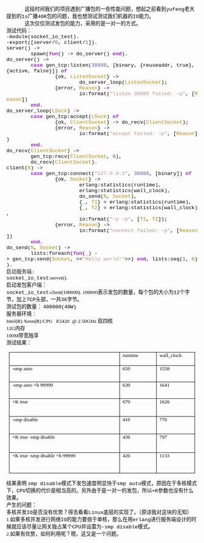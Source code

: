 <!--
author: admin
date: 2010-02-03
title: erlang tcp发包速度测试
tags: Erlang,erlang tcp io
category: Erlang
status: publish
summary: &nbsp;	这段时间我们的项目遇到广播包的一些性能问题，想起之前看到yufeng老大提到的1s广播40K包的问题，我也想测试测试我们机器的IO能力。	这次仅仅测试发包的能力，采用的是一对一的方式。		测试代码：		-module(socket_io_test).		-expor
-->

<p>&nbsp;</p>
<div class="Section0">
	<p class="p0" style="text-indent:36.0000pt; margin-bottom:0pt; margin-top:0pt; "><span style="mso-spacerun:'yes'; color:rgb(0,0,0); font-size:10.0000pt; font-family:'宋体'; ">这段时间我们的项目遇到广播包的一些性能问题，想起之前看到<font face="Courier New">yufeng</font><font face="宋体">老大提到的</font><font face="Courier New">1s</font><font face="宋体">广播</font><font face="Courier New">40K</font><font face="宋体">包的问题，我也想测试测试我们机器的</font><font face="Courier New">IO</font><font face="宋体">能力。</font></span><span style="mso-spacerun:'yes'; color:rgb(0,0,0); font-size:10.0000pt; font-family:'宋体'; "><o:p></o:p></span></p>
	<p class="p0" style="text-indent:36.0000pt; margin-bottom:0pt; margin-top:0pt; "><span style="mso-spacerun:'yes'; color:rgb(0,0,0); font-size:10.0000pt; font-family:'宋体'; ">这次仅仅测试发包的能力，采用的是一对一的方式。</span><span style="mso-spacerun:'yes'; color:rgb(0,0,0); font-size:10.0000pt; font-family:'宋体'; "><o:p></o:p></span></p>
	<p class="p0" style="margin-bottom:0pt; margin-top:0pt; "><span style="mso-spacerun:'yes'; color:rgb(0,0,0); font-size:10.0000pt; font-family:'宋体'; "><o:p></o:p></span></p>
	<p class="p0" style="margin-bottom:0pt; margin-top:0pt; "><span style="mso-spacerun:'yes'; color:rgb(0,0,0); font-size:10.0000pt; font-family:'宋体'; ">测试代码：<!--more--></span><span style="mso-spacerun:'yes'; color:rgb(0,0,0); font-size:10.0000pt; font-family:'宋体'; "><o:p></o:p></span></p>
	<p class="p0" style="margin-bottom:0pt; margin-top:0pt; "><span style="mso-spacerun:'yes'; color:rgb(0,0,0); font-size:10.0000pt; font-family:'宋体'; "><o:p></o:p></span></p>
	<p class="p0" style="margin-bottom:0pt; margin-top:0pt; "><span style="mso-spacerun:'yes'; color:rgb(0,0,0); font-size:10.0000pt; font-family:'Courier New'; ">-module(socket_io_test)</span><span style="mso-spacerun:'yes'; color:rgb(0,0,255); font-size:10.0000pt; font-family:'Courier New'; ">.</span><span style="mso-spacerun:'yes'; font-size:10.0000pt; font-family:'Courier New'; "><o:p></o:p></span></p>
	<p class="p0" style="margin-bottom:0pt; margin-top:0pt; "><span style="mso-spacerun:'yes'; font-size:10.0000pt; font-family:'Courier New'; "><o:p></o:p></span></p>
	<p class="p0" style="margin-bottom:0pt; margin-top:0pt; "><span style="mso-spacerun:'yes'; color:rgb(0,0,0); font-size:10.0000pt; font-family:'Courier New'; ">-export([server/</span><span style="mso-spacerun:'yes'; color:rgb(90,90,180); font-size:10.0000pt; font-family:'Courier New'; ">0</span><span style="mso-spacerun:'yes'; color:rgb(0,0,0); font-size:10.0000pt; font-family:'Courier New'; ">,&nbsp;client/</span><span style="mso-spacerun:'yes'; color:rgb(90,90,180); font-size:10.0000pt; font-family:'Courier New'; ">1</span><span style="mso-spacerun:'yes'; color:rgb(0,0,0); font-size:10.0000pt; font-family:'Courier New'; ">])</span><span style="mso-spacerun:'yes'; color:rgb(0,0,255); font-size:10.0000pt; font-family:'Courier New'; ">.</span><span style="mso-spacerun:'yes'; font-size:10.0000pt; font-family:'Courier New'; "><o:p></o:p></span></p>
	<p class="p0" style="margin-bottom:0pt; margin-top:0pt; "><span style="mso-spacerun:'yes'; font-size:10.0000pt; font-family:'Courier New'; "><o:p></o:p></span></p>
	<p class="p0" style="margin-bottom:0pt; margin-top:0pt; "><span style="mso-spacerun:'yes'; color:rgb(0,0,0); font-size:10.0000pt; font-family:'Courier New'; ">server()&nbsp;-&gt;</span><span style="mso-spacerun:'yes'; font-size:10.0000pt; font-family:'Courier New'; "><o:p></o:p></span></p>
	<p class="p0" style="margin-bottom:0pt; margin-top:0pt; "><span style="mso-spacerun:'yes'; color:rgb(0,0,0); font-size:10.0000pt; font-family:'Courier New'; ">&nbsp;&nbsp;&nbsp;&nbsp;&nbsp;&nbsp;&nbsp;&nbsp;spawn(</span><span style="mso-spacerun:'yes'; color:rgb(160,32,240); font-weight:bold; font-size:10.0000pt; font-family:'Courier New'; ">fun</span><span style="mso-spacerun:'yes'; color:rgb(0,0,0); font-size:10.0000pt; font-family:'Courier New'; ">()&nbsp;-&gt;&nbsp;do_server()&nbsp;</span><span style="mso-spacerun:'yes'; color:rgb(160,32,240); font-weight:bold; font-size:10.0000pt; font-family:'Courier New'; ">end</span><span style="mso-spacerun:'yes'; color:rgb(0,0,0); font-size:10.0000pt; font-family:'Courier New'; ">)</span><span style="mso-spacerun:'yes'; color:rgb(0,0,255); font-size:10.0000pt; font-family:'Courier New'; ">.</span><span style="mso-spacerun:'yes'; font-size:10.0000pt; font-family:'Courier New'; "><o:p></o:p></span></p>
	<p class="p0" style="margin-bottom:0pt; margin-top:0pt; "><span style="mso-spacerun:'yes'; font-size:10.0000pt; font-family:'Courier New'; "><o:p></o:p></span></p>
	<p class="p0" style="margin-bottom:0pt; margin-top:0pt; "><span style="mso-spacerun:'yes'; color:rgb(0,0,0); font-size:10.0000pt; font-family:'Courier New'; ">do_server()&nbsp;-&gt;</span><span style="mso-spacerun:'yes'; font-size:10.0000pt; font-family:'Courier New'; "><o:p></o:p></span></p>
	<p class="p0" style="margin-bottom:0pt; margin-top:0pt; "><span style="mso-spacerun:'yes'; color:rgb(0,0,0); font-size:10.0000pt; font-family:'Courier New'; ">&nbsp;&nbsp;&nbsp;&nbsp;&nbsp;&nbsp;&nbsp;&nbsp;</span><span style="mso-spacerun:'yes'; color:rgb(160,32,240); font-weight:bold; font-size:10.0000pt; font-family:'Courier New'; ">case</span><span style="mso-spacerun:'yes'; color:rgb(0,0,0); font-size:10.0000pt; font-family:'Courier New'; ">&nbsp;gen_tcp:listen(</span><span style="mso-spacerun:'yes'; color:rgb(90,90,180); font-size:10.0000pt; font-family:'Courier New'; ">38888</span><span style="mso-spacerun:'yes'; color:rgb(0,0,0); font-size:10.0000pt; font-family:'Courier New'; ">,&nbsp;[binary,&nbsp;{reuseaddr,&nbsp;true},&nbsp;{active,&nbsp;false}])&nbsp;</span><span style="mso-spacerun:'yes'; color:rgb(160,32,240); font-weight:bold; font-size:10.0000pt; font-family:'Courier New'; ">of</span><span style="mso-spacerun:'yes'; font-size:10.0000pt; font-family:'Courier New'; "><o:p></o:p></span></p>
	<p class="p0" style="margin-bottom:0pt; margin-top:0pt; "><span style="mso-spacerun:'yes'; color:rgb(0,0,0); font-size:10.0000pt; font-family:'Courier New'; ">&nbsp;&nbsp;&nbsp;&nbsp;&nbsp;&nbsp;&nbsp;&nbsp;&nbsp;&nbsp;&nbsp;&nbsp;&nbsp;&nbsp;&nbsp;&nbsp;{ok,&nbsp;</span><span style="mso-spacerun:'yes'; color:rgb(184,134,11); font-size:10.0000pt; font-family:'Courier New'; ">ListenSocket</span><span style="mso-spacerun:'yes'; color:rgb(0,0,0); font-size:10.0000pt; font-family:'Courier New'; ">}&nbsp;-&gt;</span><span style="mso-spacerun:'yes'; font-size:10.0000pt; font-family:'Courier New'; "><o:p></o:p></span></p>
	<p class="p0" style="margin-bottom:0pt; margin-top:0pt; "><span style="mso-spacerun:'yes'; color:rgb(0,0,0); font-size:10.0000pt; font-family:'Courier New'; ">&nbsp;&nbsp;&nbsp;&nbsp;&nbsp;&nbsp;&nbsp;&nbsp;&nbsp;&nbsp;&nbsp;&nbsp;&nbsp;&nbsp;&nbsp;&nbsp;&nbsp;&nbsp;&nbsp;&nbsp;&nbsp;&nbsp;&nbsp;&nbsp;do_server_loop(</span><span style="mso-spacerun:'yes'; color:rgb(184,134,11); font-size:10.0000pt; font-family:'Courier New'; ">ListenSocket</span><span style="mso-spacerun:'yes'; color:rgb(0,0,0); font-size:10.0000pt; font-family:'Courier New'; ">);</span><span style="mso-spacerun:'yes'; font-size:10.0000pt; font-family:'Courier New'; "><o:p></o:p></span></p>
	<p class="p0" style="margin-bottom:0pt; margin-top:0pt; "><span style="mso-spacerun:'yes'; color:rgb(0,0,0); font-size:10.0000pt; font-family:'Courier New'; ">&nbsp;&nbsp;&nbsp;&nbsp;&nbsp;&nbsp;&nbsp;&nbsp;&nbsp;&nbsp;&nbsp;&nbsp;&nbsp;&nbsp;&nbsp;&nbsp;{error,&nbsp;</span><span style="mso-spacerun:'yes'; color:rgb(184,134,11); font-size:10.0000pt; font-family:'Courier New'; ">Reason</span><span style="mso-spacerun:'yes'; color:rgb(0,0,0); font-size:10.0000pt; font-family:'Courier New'; ">}&nbsp;-&gt;</span><span style="mso-spacerun:'yes'; font-size:10.0000pt; font-family:'Courier New'; "><o:p></o:p></span></p>
	<p class="p0" style="margin-bottom:0pt; margin-top:0pt; "><span style="mso-spacerun:'yes'; color:rgb(0,0,0); font-size:10.0000pt; font-family:'Courier New'; ">&nbsp;&nbsp;&nbsp;&nbsp;&nbsp;&nbsp;&nbsp;&nbsp;&nbsp;&nbsp;&nbsp;&nbsp;&nbsp;&nbsp;&nbsp;&nbsp;&nbsp;&nbsp;&nbsp;&nbsp;&nbsp;&nbsp;&nbsp;&nbsp;io:format(</span><span style="mso-spacerun:'yes'; color:rgb(188,143,143); font-size:10.0000pt; font-family:'Courier New'; ">&quot;listen&nbsp;38888&nbsp;failed:&nbsp;~p&quot;</span><span style="mso-spacerun:'yes'; color:rgb(0,0,0); font-size:10.0000pt; font-family:'Courier New'; ">,&nbsp;[</span><span style="mso-spacerun:'yes'; color:rgb(184,134,11); font-size:10.0000pt; font-family:'Courier New'; ">Reason</span><span style="mso-spacerun:'yes'; color:rgb(0,0,0); font-size:10.0000pt; font-family:'Courier New'; ">])</span><span style="mso-spacerun:'yes'; font-size:10.0000pt; font-family:'Courier New'; "><o:p></o:p></span></p>
	<p class="p0" style="margin-bottom:0pt; margin-top:0pt; "><span style="mso-spacerun:'yes'; color:rgb(0,0,0); font-size:10.0000pt; font-family:'Courier New'; ">&nbsp;&nbsp;&nbsp;&nbsp;&nbsp;&nbsp;&nbsp;&nbsp;</span><span style="mso-spacerun:'yes'; color:rgb(160,32,240); font-weight:bold; font-size:10.0000pt; font-family:'Courier New'; ">end</span><span style="mso-spacerun:'yes'; color:rgb(0,0,255); font-size:10.0000pt; font-family:'Courier New'; ">.</span><span style="mso-spacerun:'yes'; font-size:10.0000pt; font-family:'Courier New'; "><o:p></o:p></span></p>
	<p class="p0" style="margin-bottom:0pt; margin-top:0pt; "><span style="mso-spacerun:'yes'; font-size:10.0000pt; font-family:'Courier New'; "><o:p></o:p></span></p>
	<p class="p0" style="margin-bottom:0pt; margin-top:0pt; "><span style="mso-spacerun:'yes'; color:rgb(0,0,0); font-size:10.0000pt; font-family:'Courier New'; ">do_server_loop(</span><span style="mso-spacerun:'yes'; color:rgb(184,134,11); font-size:10.0000pt; font-family:'Courier New'; ">LSock</span><span style="mso-spacerun:'yes'; color:rgb(0,0,0); font-size:10.0000pt; font-family:'Courier New'; ">)&nbsp;-&gt;</span><span style="mso-spacerun:'yes'; font-size:10.0000pt; font-family:'Courier New'; "><o:p></o:p></span></p>
	<p class="p0" style="margin-bottom:0pt; margin-top:0pt; "><span style="mso-spacerun:'yes'; color:rgb(0,0,0); font-size:10.0000pt; font-family:'Courier New'; ">&nbsp;&nbsp;&nbsp;&nbsp;&nbsp;&nbsp;&nbsp;&nbsp;</span><span style="mso-spacerun:'yes'; color:rgb(160,32,240); font-weight:bold; font-size:10.0000pt; font-family:'Courier New'; ">case</span><span style="mso-spacerun:'yes'; color:rgb(0,0,0); font-size:10.0000pt; font-family:'Courier New'; ">&nbsp;gen_tcp:accept(</span><span style="mso-spacerun:'yes'; color:rgb(184,134,11); font-size:10.0000pt; font-family:'Courier New'; ">LSock</span><span style="mso-spacerun:'yes'; color:rgb(0,0,0); font-size:10.0000pt; font-family:'Courier New'; ">)&nbsp;</span><span style="mso-spacerun:'yes'; color:rgb(160,32,240); font-weight:bold; font-size:10.0000pt; font-family:'Courier New'; ">of</span><span style="mso-spacerun:'yes'; font-size:10.0000pt; font-family:'Courier New'; "><o:p></o:p></span></p>
	<p class="p0" style="margin-bottom:0pt; margin-top:0pt; "><span style="mso-spacerun:'yes'; color:rgb(0,0,0); font-size:10.0000pt; font-family:'Courier New'; ">&nbsp;&nbsp;&nbsp;&nbsp;&nbsp;&nbsp;&nbsp;&nbsp;&nbsp;&nbsp;&nbsp;&nbsp;&nbsp;&nbsp;&nbsp;&nbsp;{ok,&nbsp;</span><span style="mso-spacerun:'yes'; color:rgb(184,134,11); font-size:10.0000pt; font-family:'Courier New'; ">ClientSocket</span><span style="mso-spacerun:'yes'; color:rgb(0,0,0); font-size:10.0000pt; font-family:'Courier New'; ">}&nbsp;-&gt;&nbsp;do_recv(</span><span style="mso-spacerun:'yes'; color:rgb(184,134,11); font-size:10.0000pt; font-family:'Courier New'; ">ClientSocket</span><span style="mso-spacerun:'yes'; color:rgb(0,0,0); font-size:10.0000pt; font-family:'Courier New'; ">);</span><span style="mso-spacerun:'yes'; font-size:10.0000pt; font-family:'Courier New'; "><o:p></o:p></span></p>
	<p class="p0" style="margin-bottom:0pt; margin-top:0pt; "><span style="mso-spacerun:'yes'; color:rgb(0,0,0); font-size:10.0000pt; font-family:'Courier New'; ">&nbsp;&nbsp;&nbsp;&nbsp;&nbsp;&nbsp;&nbsp;&nbsp;&nbsp;&nbsp;&nbsp;&nbsp;&nbsp;&nbsp;&nbsp;&nbsp;{error,&nbsp;</span><span style="mso-spacerun:'yes'; color:rgb(184,134,11); font-size:10.0000pt; font-family:'Courier New'; ">Reason</span><span style="mso-spacerun:'yes'; color:rgb(0,0,0); font-size:10.0000pt; font-family:'Courier New'; ">}&nbsp;-&gt;</span><span style="mso-spacerun:'yes'; font-size:10.0000pt; font-family:'Courier New'; "><o:p></o:p></span></p>
	<p class="p0" style="margin-bottom:0pt; margin-top:0pt; "><span style="mso-spacerun:'yes'; color:rgb(0,0,0); font-size:10.0000pt; font-family:'Courier New'; ">&nbsp;&nbsp;&nbsp;&nbsp;&nbsp;&nbsp;&nbsp;&nbsp;&nbsp;&nbsp;&nbsp;&nbsp;&nbsp;&nbsp;&nbsp;&nbsp;&nbsp;&nbsp;&nbsp;&nbsp;&nbsp;&nbsp;&nbsp;&nbsp;io:format(</span><span style="mso-spacerun:'yes'; color:rgb(188,143,143); font-size:10.0000pt; font-family:'Courier New'; ">&quot;accept&nbsp;failed:&nbsp;~p&quot;</span><span style="mso-spacerun:'yes'; color:rgb(0,0,0); font-size:10.0000pt; font-family:'Courier New'; ">,&nbsp;[</span><span style="mso-spacerun:'yes'; color:rgb(184,134,11); font-size:10.0000pt; font-family:'Courier New'; ">Reason</span><span style="mso-spacerun:'yes'; color:rgb(0,0,0); font-size:10.0000pt; font-family:'Courier New'; ">])</span><span style="mso-spacerun:'yes'; font-size:10.0000pt; font-family:'Courier New'; "><o:p></o:p></span></p>
	<p class="p0" style="margin-bottom:0pt; margin-top:0pt; "><span style="mso-spacerun:'yes'; color:rgb(0,0,0); font-size:10.0000pt; font-family:'Courier New'; ">&nbsp;&nbsp;&nbsp;&nbsp;&nbsp;&nbsp;&nbsp;&nbsp;</span><span style="mso-spacerun:'yes'; color:rgb(160,32,240); font-weight:bold; font-size:10.0000pt; font-family:'Courier New'; ">end</span><span style="mso-spacerun:'yes'; color:rgb(0,0,255); font-size:10.0000pt; font-family:'Courier New'; ">.</span><span style="mso-spacerun:'yes'; font-size:10.0000pt; font-family:'Courier New'; "><o:p></o:p></span></p>
	<p class="p0" style="margin-bottom:0pt; margin-top:0pt; "><span style="mso-spacerun:'yes'; font-size:10.0000pt; font-family:'Courier New'; "><o:p></o:p></span></p>
	<p class="p0" style="margin-bottom:0pt; margin-top:0pt; "><span style="mso-spacerun:'yes'; color:rgb(0,0,0); font-size:10.0000pt; font-family:'Courier New'; ">do_recv(</span><span style="mso-spacerun:'yes'; color:rgb(184,134,11); font-size:10.0000pt; font-family:'Courier New'; ">ClientSocket</span><span style="mso-spacerun:'yes'; color:rgb(0,0,0); font-size:10.0000pt; font-family:'Courier New'; ">)&nbsp;-&gt;</span><span style="mso-spacerun:'yes'; font-size:10.0000pt; font-family:'Courier New'; "><o:p></o:p></span></p>
	<p class="p0" style="margin-bottom:0pt; margin-top:0pt; "><span style="mso-spacerun:'yes'; color:rgb(0,0,0); font-size:10.0000pt; font-family:'Courier New'; ">&nbsp;&nbsp;&nbsp;&nbsp;&nbsp;&nbsp;&nbsp;&nbsp;gen_tcp:recv(</span><span style="mso-spacerun:'yes'; color:rgb(184,134,11); font-size:10.0000pt; font-family:'Courier New'; ">ClientSocket</span><span style="mso-spacerun:'yes'; color:rgb(0,0,0); font-size:10.0000pt; font-family:'Courier New'; ">,&nbsp;</span><span style="mso-spacerun:'yes'; color:rgb(90,90,180); font-size:10.0000pt; font-family:'Courier New'; ">0</span><span style="mso-spacerun:'yes'; color:rgb(0,0,0); font-size:10.0000pt; font-family:'Courier New'; ">),</span><span style="mso-spacerun:'yes'; font-size:10.0000pt; font-family:'Courier New'; "><o:p></o:p></span></p>
	<p class="p0" style="margin-bottom:0pt; margin-top:0pt; "><span style="mso-spacerun:'yes'; color:rgb(0,0,0); font-size:10.0000pt; font-family:'Courier New'; ">&nbsp;&nbsp;&nbsp;&nbsp;&nbsp;&nbsp;&nbsp;&nbsp;do_recv(</span><span style="mso-spacerun:'yes'; color:rgb(184,134,11); font-size:10.0000pt; font-family:'Courier New'; ">ClientSocket</span><span style="mso-spacerun:'yes'; color:rgb(0,0,0); font-size:10.0000pt; font-family:'Courier New'; ">)</span><span style="mso-spacerun:'yes'; color:rgb(0,0,255); font-size:10.0000pt; font-family:'Courier New'; ">.</span><span style="mso-spacerun:'yes'; font-size:10.0000pt; font-family:'Courier New'; "><o:p></o:p></span></p>
	<p class="p0" style="margin-bottom:0pt; margin-top:0pt; "><span style="mso-spacerun:'yes'; font-size:10.0000pt; font-family:'Courier New'; "><o:p></o:p></span></p>
	<p class="p0" style="margin-bottom:0pt; margin-top:0pt; "><span style="mso-spacerun:'yes'; color:rgb(0,0,0); font-size:10.0000pt; font-family:'Courier New'; ">client(</span><span style="mso-spacerun:'yes'; color:rgb(184,134,11); font-size:10.0000pt; font-family:'Courier New'; ">N</span><span style="mso-spacerun:'yes'; color:rgb(0,0,0); font-size:10.0000pt; font-family:'Courier New'; ">)&nbsp;-&gt;</span><span style="mso-spacerun:'yes'; font-size:10.0000pt; font-family:'Courier New'; "><o:p></o:p></span></p>
	<p class="p0" style="margin-bottom:0pt; margin-top:0pt; "><span style="mso-spacerun:'yes'; color:rgb(0,0,0); font-size:10.0000pt; font-family:'Courier New'; ">&nbsp;&nbsp;&nbsp;&nbsp;&nbsp;&nbsp;&nbsp;&nbsp;</span><span style="mso-spacerun:'yes'; color:rgb(160,32,240); font-weight:bold; font-size:10.0000pt; font-family:'Courier New'; ">case</span><span style="mso-spacerun:'yes'; color:rgb(0,0,0); font-size:10.0000pt; font-family:'Courier New'; ">&nbsp;gen_tcp:connect(</span><span style="mso-spacerun:'yes'; color:rgb(188,143,143); font-size:10.0000pt; font-family:'Courier New'; ">&quot;127.0.0.1&quot;</span><span style="mso-spacerun:'yes'; color:rgb(0,0,0); font-size:10.0000pt; font-family:'Courier New'; ">,&nbsp;</span><span style="mso-spacerun:'yes'; color:rgb(90,90,180); font-size:10.0000pt; font-family:'Courier New'; ">38888</span><span style="mso-spacerun:'yes'; color:rgb(0,0,0); font-size:10.0000pt; font-family:'Courier New'; ">,&nbsp;[binary])&nbsp;</span><span style="mso-spacerun:'yes'; color:rgb(160,32,240); font-weight:bold; font-size:10.0000pt; font-family:'Courier New'; ">of</span><span style="mso-spacerun:'yes'; font-size:10.0000pt; font-family:'Courier New'; "><o:p></o:p></span></p>
	<p class="p0" style="margin-bottom:0pt; margin-top:0pt; "><span style="mso-spacerun:'yes'; color:rgb(0,0,0); font-size:10.0000pt; font-family:'Courier New'; ">&nbsp;&nbsp;&nbsp;&nbsp;&nbsp;&nbsp;&nbsp;&nbsp;&nbsp;&nbsp;&nbsp;&nbsp;&nbsp;&nbsp;&nbsp;&nbsp;{ok,&nbsp;</span><span style="mso-spacerun:'yes'; color:rgb(184,134,11); font-size:10.0000pt; font-family:'Courier New'; ">Socket</span><span style="mso-spacerun:'yes'; color:rgb(0,0,0); font-size:10.0000pt; font-family:'Courier New'; ">}&nbsp;-&gt;</span><span style="mso-spacerun:'yes'; font-size:10.0000pt; font-family:'Courier New'; "><o:p></o:p></span></p>
	<p class="p0" style="margin-bottom:0pt; margin-top:0pt; "><span style="mso-spacerun:'yes'; color:rgb(0,0,0); font-size:10.0000pt; font-family:'Courier New'; ">&nbsp;&nbsp;&nbsp;&nbsp;&nbsp;&nbsp;&nbsp;&nbsp;&nbsp;&nbsp;&nbsp;&nbsp;&nbsp;&nbsp;&nbsp;&nbsp;&nbsp;&nbsp;&nbsp;&nbsp;&nbsp;&nbsp;&nbsp;&nbsp;erlang:statistics(runtime),</span><span style="mso-spacerun:'yes'; font-size:10.0000pt; font-family:'Courier New'; "><o:p></o:p></span></p>
	<p class="p0" style="margin-bottom:0pt; margin-top:0pt; "><span style="mso-spacerun:'yes'; color:rgb(0,0,0); font-size:10.0000pt; font-family:'Courier New'; ">&nbsp;&nbsp;&nbsp;&nbsp;&nbsp;&nbsp;&nbsp;&nbsp;&nbsp;&nbsp;&nbsp;&nbsp;&nbsp;&nbsp;&nbsp;&nbsp;&nbsp;&nbsp;&nbsp;&nbsp;&nbsp;&nbsp;&nbsp;&nbsp;erlang:statistics(wall_clock),</span><span style="mso-spacerun:'yes'; font-size:10.0000pt; font-family:'Courier New'; "><o:p></o:p></span></p>
	<p class="p0" style="margin-bottom:0pt; margin-top:0pt; "><span style="mso-spacerun:'yes'; color:rgb(0,0,0); font-size:10.0000pt; font-family:'Courier New'; ">&nbsp;&nbsp;&nbsp;&nbsp;&nbsp;&nbsp;&nbsp;&nbsp;&nbsp;&nbsp;&nbsp;&nbsp;&nbsp;&nbsp;&nbsp;&nbsp;&nbsp;&nbsp;&nbsp;&nbsp;&nbsp;&nbsp;&nbsp;&nbsp;do_send(</span><span style="mso-spacerun:'yes'; color:rgb(184,134,11); font-size:10.0000pt; font-family:'Courier New'; ">N</span><span style="mso-spacerun:'yes'; color:rgb(0,0,0); font-size:10.0000pt; font-family:'Courier New'; ">,&nbsp;</span><span style="mso-spacerun:'yes'; color:rgb(184,134,11); font-size:10.0000pt; font-family:'Courier New'; ">Socket</span><span style="mso-spacerun:'yes'; color:rgb(0,0,0); font-size:10.0000pt; font-family:'Courier New'; ">),</span><span style="mso-spacerun:'yes'; font-size:10.0000pt; font-family:'Courier New'; "><o:p></o:p></span></p>
	<p class="p0" style="margin-bottom:0pt; margin-top:0pt; "><span style="mso-spacerun:'yes'; color:rgb(0,0,0); font-size:10.0000pt; font-family:'Courier New'; ">&nbsp;&nbsp;&nbsp;&nbsp;&nbsp;&nbsp;&nbsp;&nbsp;&nbsp;&nbsp;&nbsp;&nbsp;&nbsp;&nbsp;&nbsp;&nbsp;&nbsp;&nbsp;&nbsp;&nbsp;&nbsp;&nbsp;&nbsp;&nbsp;{</span><span style="mso-spacerun:'yes'; color:rgb(184,134,11); font-size:10.0000pt; font-family:'Courier New'; ">_</span><span style="mso-spacerun:'yes'; color:rgb(0,0,0); font-size:10.0000pt; font-family:'Courier New'; ">,&nbsp;</span><span style="mso-spacerun:'yes'; color:rgb(184,134,11); font-size:10.0000pt; font-family:'Courier New'; ">T1</span><span style="mso-spacerun:'yes'; color:rgb(0,0,0); font-size:10.0000pt; font-family:'Courier New'; ">}&nbsp;=&nbsp;erlang:statistics(runtime),</span><span style="mso-spacerun:'yes'; font-size:10.0000pt; font-family:'Courier New'; "><o:p></o:p></span></p>
	<p class="p0" style="margin-bottom:0pt; margin-top:0pt; "><span style="mso-spacerun:'yes'; color:rgb(0,0,0); font-size:10.0000pt; font-family:'Courier New'; ">&nbsp;&nbsp;&nbsp;&nbsp;&nbsp;&nbsp;&nbsp;&nbsp;&nbsp;&nbsp;&nbsp;&nbsp;&nbsp;&nbsp;&nbsp;&nbsp;&nbsp;&nbsp;&nbsp;&nbsp;&nbsp;&nbsp;&nbsp;&nbsp;{</span><span style="mso-spacerun:'yes'; color:rgb(184,134,11); font-size:10.0000pt; font-family:'Courier New'; ">_</span><span style="mso-spacerun:'yes'; color:rgb(0,0,0); font-size:10.0000pt; font-family:'Courier New'; ">,&nbsp;</span><span style="mso-spacerun:'yes'; color:rgb(184,134,11); font-size:10.0000pt; font-family:'Courier New'; ">T2</span><span style="mso-spacerun:'yes'; color:rgb(0,0,0); font-size:10.0000pt; font-family:'Courier New'; ">}&nbsp;=&nbsp;erlang:statistics(wall_clock),</span><span style="mso-spacerun:'yes'; font-size:10.0000pt; font-family:'Courier New'; "><o:p></o:p></span></p>
	<p class="p0" style="margin-bottom:0pt; margin-top:0pt; "><span style="mso-spacerun:'yes'; color:rgb(0,0,0); font-size:10.0000pt; font-family:'Courier New'; ">&nbsp;&nbsp;&nbsp;&nbsp;&nbsp;&nbsp;&nbsp;&nbsp;&nbsp;&nbsp;&nbsp;&nbsp;&nbsp;&nbsp;&nbsp;&nbsp;&nbsp;&nbsp;&nbsp;&nbsp;&nbsp;&nbsp;&nbsp;&nbsp;io:format(</span><span style="mso-spacerun:'yes'; color:rgb(188,143,143); font-size:10.0000pt; font-family:'Courier New'; ">&quot;~p&nbsp;~p&quot;</span><span style="mso-spacerun:'yes'; color:rgb(0,0,0); font-size:10.0000pt; font-family:'Courier New'; ">,&nbsp;[</span><span style="mso-spacerun:'yes'; color:rgb(184,134,11); font-size:10.0000pt; font-family:'Courier New'; ">T1</span><span style="mso-spacerun:'yes'; color:rgb(0,0,0); font-size:10.0000pt; font-family:'Courier New'; ">,&nbsp;</span><span style="mso-spacerun:'yes'; color:rgb(184,134,11); font-size:10.0000pt; font-family:'Courier New'; ">T2</span><span style="mso-spacerun:'yes'; color:rgb(0,0,0); font-size:10.0000pt; font-family:'Courier New'; ">]);</span><span style="mso-spacerun:'yes'; font-size:10.0000pt; font-family:'Courier New'; "><o:p></o:p></span></p>
	<p class="p0" style="margin-bottom:0pt; margin-top:0pt; "><span style="mso-spacerun:'yes'; color:rgb(0,0,0); font-size:10.0000pt; font-family:'Courier New'; ">&nbsp;&nbsp;&nbsp;&nbsp;&nbsp;&nbsp;&nbsp;&nbsp;&nbsp;&nbsp;&nbsp;&nbsp;&nbsp;&nbsp;&nbsp;&nbsp;{error,&nbsp;</span><span style="mso-spacerun:'yes'; color:rgb(184,134,11); font-size:10.0000pt; font-family:'Courier New'; ">Reason</span><span style="mso-spacerun:'yes'; color:rgb(0,0,0); font-size:10.0000pt; font-family:'Courier New'; ">}&nbsp;-&gt;</span><span style="mso-spacerun:'yes'; font-size:10.0000pt; font-family:'Courier New'; "><o:p></o:p></span></p>
	<p class="p0" style="margin-bottom:0pt; margin-top:0pt; "><span style="mso-spacerun:'yes'; color:rgb(0,0,0); font-size:10.0000pt; font-family:'Courier New'; ">&nbsp;&nbsp;&nbsp;&nbsp;&nbsp;&nbsp;&nbsp;&nbsp;&nbsp;&nbsp;&nbsp;&nbsp;&nbsp;&nbsp;&nbsp;&nbsp;&nbsp;&nbsp;&nbsp;&nbsp;&nbsp;&nbsp;&nbsp;&nbsp;io:format(</span><span style="mso-spacerun:'yes'; color:rgb(188,143,143); font-size:10.0000pt; font-family:'Courier New'; ">&quot;connect&nbsp;failed:&nbsp;~p&quot;</span><span style="mso-spacerun:'yes'; color:rgb(0,0,0); font-size:10.0000pt; font-family:'Courier New'; ">,&nbsp;[</span><span style="mso-spacerun:'yes'; color:rgb(184,134,11); font-size:10.0000pt; font-family:'Courier New'; ">Reason</span><span style="mso-spacerun:'yes'; color:rgb(0,0,0); font-size:10.0000pt; font-family:'Courier New'; ">])</span><span style="mso-spacerun:'yes'; font-size:10.0000pt; font-family:'Courier New'; "><o:p></o:p></span></p>
	<p class="p0" style="margin-bottom:0pt; margin-top:0pt; "><span style="mso-spacerun:'yes'; color:rgb(0,0,0); font-size:10.0000pt; font-family:'Courier New'; ">&nbsp;&nbsp;&nbsp;&nbsp;&nbsp;&nbsp;&nbsp;&nbsp;</span><span style="mso-spacerun:'yes'; color:rgb(160,32,240); font-weight:bold; font-size:10.0000pt; font-family:'Courier New'; ">end</span><span style="mso-spacerun:'yes'; color:rgb(0,0,255); font-size:10.0000pt; font-family:'Courier New'; ">.</span><span style="mso-spacerun:'yes'; font-size:10.0000pt; font-family:'Courier New'; "><o:p></o:p></span></p>
	<p class="p0" style="margin-bottom:0pt; margin-top:0pt; "><span style="mso-spacerun:'yes'; font-size:10.0000pt; font-family:'Courier New'; "><o:p></o:p></span></p>
	<p class="p0" style="margin-bottom:0pt; margin-top:0pt; "><span style="mso-spacerun:'yes'; color:rgb(0,0,0); font-size:10.0000pt; font-family:'Courier New'; ">do_send(</span><span style="mso-spacerun:'yes'; color:rgb(184,134,11); font-size:10.0000pt; font-family:'Courier New'; ">N</span><span style="mso-spacerun:'yes'; color:rgb(0,0,0); font-size:10.0000pt; font-family:'Courier New'; ">,&nbsp;</span><span style="mso-spacerun:'yes'; color:rgb(184,134,11); font-size:10.0000pt; font-family:'Courier New'; ">Socket</span><span style="mso-spacerun:'yes'; color:rgb(0,0,0); font-size:10.0000pt; font-family:'Courier New'; ">)&nbsp;-&gt;</span><span style="mso-spacerun:'yes'; font-size:10.0000pt; font-family:'Courier New'; "><o:p></o:p></span></p>
	<p class="p0" style="margin-bottom:0pt; margin-top:0pt; "><span style="mso-spacerun:'yes'; color:rgb(0,0,0); font-size:10.0000pt; font-family:'Courier New'; ">&nbsp;&nbsp;&nbsp;&nbsp;&nbsp;&nbsp;&nbsp;&nbsp;lists:foreach(</span><span style="mso-spacerun:'yes'; color:rgb(160,32,240); font-weight:bold; font-size:10.0000pt; font-family:'Courier New'; ">fun</span><span style="mso-spacerun:'yes'; color:rgb(0,0,0); font-size:10.0000pt; font-family:'Courier New'; ">(</span><span style="mso-spacerun:'yes'; color:rgb(184,134,11); font-size:10.0000pt; font-family:'Courier New'; ">_</span><span style="mso-spacerun:'yes'; color:rgb(0,0,0); font-size:10.0000pt; font-family:'Courier New'; ">)&nbsp;-&gt;&nbsp;gen_tcp:send(</span><span style="mso-spacerun:'yes'; color:rgb(184,134,11); font-size:10.0000pt; font-family:'Courier New'; ">Socket</span><span style="mso-spacerun:'yes'; color:rgb(0,0,0); font-size:10.0000pt; font-family:'Courier New'; ">,&nbsp;&lt;&lt;</span><span style="mso-spacerun:'yes'; color:rgb(188,143,143); font-size:10.0000pt; font-family:'Courier New'; ">&quot;Hello&nbsp;world!&quot;</span><span style="mso-spacerun:'yes'; color:rgb(0,0,0); font-size:10.0000pt; font-family:'Courier New'; ">&gt;&gt;)&nbsp;</span><span style="mso-spacerun:'yes'; color:rgb(160,32,240); font-weight:bold; font-size:10.0000pt; font-family:'Courier New'; ">end</span><span style="mso-spacerun:'yes'; color:rgb(0,0,0); font-size:10.0000pt; font-family:'Courier New'; ">,&nbsp;lists:seq(</span><span style="mso-spacerun:'yes'; color:rgb(90,90,180); font-size:10.0000pt; font-family:'Courier New'; ">1</span><span style="mso-spacerun:'yes'; color:rgb(0,0,0); font-size:10.0000pt; font-family:'Courier New'; ">,&nbsp;</span><span style="mso-spacerun:'yes'; color:rgb(184,134,11); font-size:10.0000pt; font-family:'Courier New'; ">N</span><span style="mso-spacerun:'yes'; color:rgb(0,0,0); font-size:10.0000pt; font-family:'Courier New'; ">))</span><span style="mso-spacerun:'yes'; color:rgb(0,0,255); font-size:10.0000pt; font-family:'Courier New'; ">.</span><span style="mso-spacerun:'yes'; color:rgb(0,0,255); font-size:10.0000pt; font-family:'Courier New'; "><o:p></o:p></span></p>
	<p class="p0" style="margin-bottom:0pt; margin-top:0pt; "><span style="mso-spacerun:'yes'; color:rgb(0,0,255); font-size:10.0000pt; font-family:'Courier New'; "><o:p></o:p></span></p>
	<p class="p0" style="margin-bottom:0pt; margin-top:0pt; "><span style="mso-spacerun:'yes'; font-size:10.0000pt; font-family:'宋体'; ">启动服务端<font face="Courier New">:</font></span><span style="mso-spacerun:'yes'; color:rgb(0,0,255); font-size:10.0000pt; font-family:'宋体'; "><o:p></o:p></span></p>
	<p class="p0" style="margin-bottom:0pt; margin-top:0pt; "><span style="mso-spacerun:'yes'; color:rgb(0,0,0); font-size:10.0000pt; font-family:'Courier New'; ">socket_io_test</span><span style="mso-spacerun:'yes'; color:rgb(0,0,0); font-size:10.0000pt; font-family:'宋体'; ">:server().</span><span style="mso-spacerun:'yes'; color:rgb(0,0,0); font-size:10.0000pt; font-family:'宋体'; "><o:p></o:p></span></p>
	<p class="p0" style="margin-bottom:0pt; margin-top:0pt; "><span style="mso-spacerun:'yes'; color:rgb(0,0,0); font-size:10.0000pt; font-family:'宋体'; "><o:p></o:p></span></p>
	<p class="p0" style="margin-bottom:0pt; margin-top:0pt; "><span style="mso-spacerun:'yes'; color:rgb(0,0,0); font-size:10.0000pt; font-family:'宋体'; ">启动发包客户端：</span><span style="mso-spacerun:'yes'; color:rgb(0,0,0); font-size:10.0000pt; font-family:'宋体'; "><o:p></o:p></span></p>
	<p class="p0" style="margin-bottom:0pt; margin-top:0pt; "><span style="mso-spacerun:'yes'; color:rgb(0,0,0); font-size:10.0000pt; font-family:'Courier New'; ">socket_io_test</span><span style="mso-spacerun:'yes'; color:rgb(0,0,0); font-size:10.0000pt; font-family:'宋体'; ">:client(100000).&nbsp;100000<font face="宋体">表示发包的数量，每个包的大小为</font><font face="Courier New">12</font><font face="宋体">个字节，加上</font><font face="Courier New">TCP</font><font face="宋体">头部，一共</font><font face="Courier New">36</font><font face="宋体">字节。&nbsp;</font></span><span style="mso-spacerun:'yes'; color:rgb(0,0,0); font-size:10.0000pt; font-family:'宋体'; "><o:p></o:p></span></p>
	<p class="p0" style="margin-bottom:0pt; margin-top:0pt; "><span style="mso-spacerun:'yes'; color:rgb(0,0,0); font-size:10.0000pt; font-family:'宋体'; "><o:p></o:p></span></p>
	<p class="p0" style="margin-bottom:0pt; margin-top:0pt; "><span style="mso-spacerun:'yes'; color:rgb(0,0,0); font-size:10.0000pt; font-family:'宋体'; "><o:p></o:p></span></p>
	<p class="p0" style="margin-bottom:0pt; margin-top:0pt; "><span style="mso-spacerun:'yes'; color:rgb(0,0,0); font-size:10.0000pt; font-family:'宋体'; "><o:p></o:p></span></p>
	<p class="p0" style="margin-bottom:0pt; margin-top:0pt; "><span style="mso-spacerun:'yes'; color:rgb(0,0,0); font-size:10.0000pt; font-family:'宋体'; "><o:p></o:p></span></p>
	<p class="p0" style="margin-bottom:0pt; margin-top:0pt; "><span style="mso-spacerun:'yes'; color:rgb(0,0,0); font-size:10.0000pt; font-family:'宋体'; ">测试包的数量：&nbsp;<font face="Courier New">400000(40W)</font></span><span style="mso-spacerun:'yes'; color:rgb(0,0,0); font-size:10.0000pt; font-family:'宋体'; "><o:p></o:p></span></p>
	<p class="p0" style="margin-bottom:0pt; margin-top:0pt; "><span style="mso-spacerun:'yes'; color:rgb(0,0,0); font-size:10.0000pt; font-family:'宋体'; ">服务器环境：&nbsp;</span><span style="mso-spacerun:'yes'; color:rgb(0,0,0); font-size:10.0000pt; font-family:'宋体'; "><o:p></o:p></span></p>
	<p class="p0" style="margin-bottom:0pt; margin-top:0pt; "><span style="mso-spacerun:'yes'; color:rgb(0,0,0); font-size:10.0000pt; font-family:'宋体'; ">Intel(R)&nbsp;Xeon(R)&nbsp;CPU&nbsp;&nbsp;&nbsp;E5420&nbsp;&nbsp;@&nbsp;2.50GHz&nbsp;<font face="宋体">双四核</font></span><span style="mso-spacerun:'yes'; color:rgb(0,0,0); font-size:10.0000pt; font-family:'宋体'; "><o:p></o:p></span></p>
	<p class="p0" style="margin-bottom:0pt; margin-top:0pt; "><span style="mso-spacerun:'yes'; color:rgb(0,0,0); font-size:10.0000pt; font-family:'宋体'; ">12G<font face="宋体">内存</font></span><span style="mso-spacerun:'yes'; color:rgb(0,0,0); font-size:10.0000pt; font-family:'宋体'; "><o:p></o:p></span></p>
	<p class="p0" style="margin-bottom:0pt; margin-top:0pt; "><span style="mso-spacerun:'yes'; color:rgb(0,0,0); font-size:10.0000pt; font-family:'宋体'; ">100M<font face="宋体">带宽独享</font></span><span style="mso-spacerun:'yes'; color:rgb(0,0,0); font-size:10.0000pt; font-family:'宋体'; "><o:p></o:p></span></p>
	<p class="p0" style="margin-bottom:0pt; margin-top:0pt; "><span style="mso-spacerun:'yes'; color:rgb(0,0,0); font-size:10.0000pt; font-family:'宋体'; "><o:p></o:p></span></p>
	<p class="p0" style="margin-bottom:0pt; margin-top:0pt; "><span style="mso-spacerun:'yes'; color:rgb(0,0,0); font-size:10.0000pt; font-family:'宋体'; ">测试结果：</span><span style="mso-spacerun:'yes'; color:rgb(0,0,0); font-size:10.0000pt; font-family:'宋体'; "><o:p></o:p></span></p>
	<table style="border-collapse:collapse;
mso-table-layout-alt:fixed;
padding:0.0000pt 5.4000pt 0.0000pt 5.4000pt ; ">
		<tbody>
			<tr style="height:26.0000pt; ">
				<td style="width:276.9500pt; padding:0.0000pt 5.4000pt 0.0000pt 5.4000pt ; border-left:0.5000pt solid rgb(0,0,0); border-right:0.5000pt solid rgb(0,0,0); border-top:0.5000pt solid rgb(0,0,0); border-bottom:0.5000pt solid rgb(0,0,0); " valign="top" width="369">
					<p class="p0" style="margin-bottom:0pt; margin-top:0pt; "><span style="color:rgb(0,0,0); font-size:10.0000pt; font-family:'宋体'; "><o:p></o:p></span></p>
				</td>
				<td style="width:79.5000pt; padding:0.0000pt 5.4000pt 0.0000pt 5.4000pt ; border-left:none; ; border-right:0.5000pt solid rgb(0,0,0); border-top:0.5000pt solid rgb(0,0,0); border-bottom:0.5000pt solid rgb(0,0,0); " valign="top" width="106">
					<p class="p0" style="margin-bottom:0pt; margin-top:0pt; "><span style="color:rgb(0,0,0); font-size:10.0000pt; font-family:'宋体'; "><o:p></o:p></span></p>
					<p class="p0" style="margin-bottom:0pt; margin-top:0pt; "><span style="mso-spacerun:'yes'; color:rgb(0,0,0); font-size:10.0000pt; font-family:'宋体'; ">runtime</span><span style="color:rgb(0,0,0); font-size:10.0000pt; font-family:'宋体'; "><o:p></o:p></span></p>
					<p class="p0" style="margin-bottom:0pt; margin-top:0pt; "><span style="color:rgb(0,0,0); font-size:10.0000pt; font-family:'宋体'; "><o:p></o:p></span></p>
				</td>
				<td style="width:75.7500pt; padding:0.0000pt 5.4000pt 0.0000pt 5.4000pt ; border-left:none; ; border-right:0.5000pt solid rgb(0,0,0); border-top:0.5000pt solid rgb(0,0,0); border-bottom:0.5000pt solid rgb(0,0,0); " valign="top" width="101">
					<p class="p0" style="margin-bottom:0pt; margin-top:0pt; "><span style="color:rgb(0,0,0); font-size:10.0000pt; font-family:'宋体'; "><o:p></o:p></span></p>
					<p class="p0" style="margin-bottom:0pt; margin-top:0pt; "><span style="mso-spacerun:'yes'; color:rgb(0,0,0); font-size:10.0000pt; font-family:'宋体'; ">wall_clock</span><span style="color:rgb(0,0,0); font-size:10.0000pt; font-family:'宋体'; "><o:p></o:p></span></p>
				</td>
			</tr>
			<tr style="height:32.7500pt; ">
				<td style="width:276.9500pt; padding:0.0000pt 5.4000pt 0.0000pt 5.4000pt ; border-left:0.5000pt solid rgb(0,0,0); border-right:0.5000pt solid rgb(0,0,0); border-top:none; ; border-bottom:0.5000pt solid rgb(0,0,0); " valign="top" width="369">
					<p class="p0" style="margin-bottom:0pt; margin-top:0pt; "><span style="color:rgb(0,0,0); font-size:10.0000pt; font-family:'宋体'; "><o:p></o:p></span></p>
					<p class="p0" style="margin-bottom:0pt; margin-top:0pt; "><span style="mso-spacerun:'yes'; color:rgb(0,0,0); font-size:10.0000pt; font-family:'宋体'; ">-smp&nbsp;auto</span><span style="color:rgb(0,0,0); font-size:10.0000pt; font-family:'宋体'; "><o:p></o:p></span></p>
				</td>
				<td style="width:79.5000pt; padding:0.0000pt 5.4000pt 0.0000pt 5.4000pt ; border-left:none; ; border-right:0.5000pt solid rgb(0,0,0); border-top:none; ; border-bottom:0.5000pt solid rgb(0,0,0); " valign="top" width="106">
					<p class="p0" style="margin-bottom:0pt; margin-top:0pt; "><span style="color:rgb(0,0,0); font-size:10.0000pt; font-family:'宋体'; "><o:p></o:p></span></p>
					<p class="p0" style="margin-bottom:0pt; margin-top:0pt; "><span style="mso-spacerun:'yes'; color:rgb(0,0,0); font-size:10.0000pt; font-family:'宋体'; ">650&nbsp;</span><span style="color:rgb(0,0,0); font-size:10.0000pt; font-family:'宋体'; "><o:p></o:p></span></p>
				</td>
				<td style="width:75.7500pt; padding:0.0000pt 5.4000pt 0.0000pt 5.4000pt ; border-left:none; ; border-right:0.5000pt solid rgb(0,0,0); border-top:none; ; border-bottom:0.5000pt solid rgb(0,0,0); " valign="top" width="101">
					<p class="p0" style="margin-bottom:0pt; margin-top:0pt; "><span style="color:rgb(0,0,0); font-size:10.0000pt; font-family:'宋体'; "><o:p></o:p></span></p>
					<p class="p0" style="margin-bottom:0pt; margin-top:0pt; "><span style="mso-spacerun:'yes'; color:rgb(0,0,0); font-size:10.0000pt; font-family:'宋体'; ">1558</span><span style="color:rgb(0,0,0); font-size:10.0000pt; font-family:'宋体'; "><o:p></o:p></span></p>
				</td>
			</tr>
			<tr style="height:32.7500pt; ">
				<td style="width:276.9500pt; padding:0.0000pt 5.4000pt 0.0000pt 5.4000pt ; border-left:0.5000pt solid rgb(0,0,0); border-right:0.5000pt solid rgb(0,0,0); border-top:none; ; border-bottom:0.5000pt solid rgb(0,0,0); " valign="top" width="369">
					<p class="p0" style="margin-bottom:0pt; margin-top:0pt; "><span style="color:rgb(0,0,0); font-size:10.0000pt; font-family:'宋体'; "><o:p></o:p></span></p>
					<p class="p0" style="margin-bottom:0pt; margin-top:0pt; "><span style="mso-spacerun:'yes'; color:rgb(0,0,0); font-size:10.0000pt; font-family:'宋体'; ">-smp&nbsp;auto&nbsp;+h&nbsp;99999</span><span style="color:rgb(0,0,0); font-size:10.0000pt; font-family:'宋体'; "><o:p></o:p></span></p>
				</td>
				<td style="width:79.5000pt; padding:0.0000pt 5.4000pt 0.0000pt 5.4000pt ; border-left:none; ; border-right:0.5000pt solid rgb(0,0,0); border-top:none; ; border-bottom:0.5000pt solid rgb(0,0,0); " valign="top" width="106">
					<p class="p0" style="margin-bottom:0pt; margin-top:0pt; "><span style="color:rgb(0,0,0); font-size:10.0000pt; font-family:'宋体'; "><o:p></o:p></span></p>
					<p class="p0" style="margin-bottom:0pt; margin-top:0pt; "><span style="mso-spacerun:'yes'; color:rgb(0,0,0); font-size:10.0000pt; font-family:'宋体'; ">630</span><span style="color:rgb(0,0,0); font-size:10.0000pt; font-family:'宋体'; "><o:p></o:p></span></p>
				</td>
				<td style="width:75.7500pt; padding:0.0000pt 5.4000pt 0.0000pt 5.4000pt ; border-left:none; ; border-right:0.5000pt solid rgb(0,0,0); border-top:none; ; border-bottom:0.5000pt solid rgb(0,0,0); " valign="top" width="101">
					<p class="p0" style="margin-bottom:0pt; margin-top:0pt; "><span style="color:rgb(0,0,0); font-size:10.0000pt; font-family:'宋体'; "><o:p></o:p></span></p>
					<p class="p0" style="margin-bottom:0pt; margin-top:0pt; "><span style="mso-spacerun:'yes'; color:rgb(0,0,0); font-size:10.0000pt; font-family:'宋体'; ">1641</span><span style="color:rgb(0,0,0); font-size:10.0000pt; font-family:'宋体'; "><o:p></o:p></span></p>
				</td>
			</tr>
			<tr style="height:35.0000pt; ">
				<td style="width:276.9500pt; padding:0.0000pt 5.4000pt 0.0000pt 5.4000pt ; border-left:0.5000pt solid rgb(0,0,0); border-right:0.5000pt solid rgb(0,0,0); border-top:none; ; border-bottom:0.5000pt solid rgb(0,0,0); " valign="top" width="369">
					<p class="p0" style="margin-bottom:0pt; margin-top:0pt; "><span style="color:rgb(0,0,0); font-size:10.0000pt; font-family:'宋体'; "><o:p></o:p></span></p>
					<p class="p0" style="margin-bottom:0pt; margin-top:0pt; "><span style="mso-spacerun:'yes'; color:rgb(0,0,0); font-size:10.0000pt; font-family:'宋体'; ">+K&nbsp;true&nbsp;</span><span style="color:rgb(0,0,0); font-size:10.0000pt; font-family:'宋体'; "><o:p></o:p></span></p>
				</td>
				<td style="width:79.5000pt; padding:0.0000pt 5.4000pt 0.0000pt 5.4000pt ; border-left:none; ; border-right:0.5000pt solid rgb(0,0,0); border-top:none; ; border-bottom:0.5000pt solid rgb(0,0,0); " valign="top" width="106">
					<p class="p0" style="margin-bottom:0pt; margin-top:0pt; "><span style="color:rgb(0,0,0); font-size:10.0000pt; font-family:'宋体'; "><o:p></o:p></span></p>
					<p class="p0" style="margin-bottom:0pt; margin-top:0pt; "><span style="mso-spacerun:'yes'; color:rgb(0,0,0); font-size:10.0000pt; font-family:'宋体'; ">670&nbsp;</span><span style="color:rgb(0,0,0); font-size:10.0000pt; font-family:'宋体'; "><o:p></o:p></span></p>
				</td>
				<td style="width:75.7500pt; padding:0.0000pt 5.4000pt 0.0000pt 5.4000pt ; border-left:none; ; border-right:0.5000pt solid rgb(0,0,0); border-top:none; ; border-bottom:0.5000pt solid rgb(0,0,0); " valign="top" width="101">
					<p class="p0" style="margin-bottom:0pt; margin-top:0pt; "><span style="color:rgb(0,0,0); font-size:10.0000pt; font-family:'宋体'; "><o:p></o:p></span></p>
					<p class="p0" style="margin-bottom:0pt; margin-top:0pt; "><span style="mso-spacerun:'yes'; color:rgb(0,0,0); font-size:10.0000pt; font-family:'宋体'; ">1626</span><span style="color:rgb(0,0,0); font-size:10.0000pt; font-family:'宋体'; "><o:p></o:p></span></p>
				</td>
			</tr>
			<tr style="height:34.7500pt; ">
				<td style="width:276.9500pt; padding:0.0000pt 5.4000pt 0.0000pt 5.4000pt ; border-left:0.5000pt solid rgb(0,0,0); border-right:0.5000pt solid rgb(0,0,0); border-top:none; ; border-bottom:0.5000pt solid rgb(0,0,0); " valign="top" width="369">
					<p class="p0" style="margin-bottom:0pt; margin-top:0pt; "><span style="color:rgb(0,0,0); font-size:10.0000pt; font-family:'宋体'; "><o:p></o:p></span></p>
					<p class="p0" style="margin-bottom:0pt; margin-top:0pt; "><span style="mso-spacerun:'yes'; color:rgb(0,0,0); font-size:10.0000pt; font-family:'宋体'; ">-smp&nbsp;disable</span><span style="color:rgb(0,0,0); font-size:10.0000pt; font-family:'宋体'; "><o:p></o:p></span></p>
				</td>
				<td style="width:79.5000pt; padding:0.0000pt 5.4000pt 0.0000pt 5.4000pt ; border-left:none; ; border-right:0.5000pt solid rgb(0,0,0); border-top:none; ; border-bottom:0.5000pt solid rgb(0,0,0); " valign="top" width="106">
					<p class="p0" style="margin-bottom:0pt; margin-top:0pt; "><span style="color:rgb(0,0,0); font-size:10.0000pt; font-family:'宋体'; "><o:p></o:p></span></p>
					<p class="p0" style="margin-bottom:0pt; margin-top:0pt; "><span style="mso-spacerun:'yes'; color:rgb(0,0,0); font-size:10.0000pt; font-family:'宋体'; ">410</span><span style="color:rgb(0,0,0); font-size:10.0000pt; font-family:'宋体'; "><o:p></o:p></span></p>
				</td>
				<td style="width:75.7500pt; padding:0.0000pt 5.4000pt 0.0000pt 5.4000pt ; border-left:none; ; border-right:0.5000pt solid rgb(0,0,0); border-top:none; ; border-bottom:0.5000pt solid rgb(0,0,0); " valign="top" width="101">
					<p class="p0" style="margin-bottom:0pt; margin-top:0pt; "><span style="color:rgb(0,0,0); font-size:10.0000pt; font-family:'宋体'; "><o:p></o:p></span></p>
					<p class="p0" style="margin-bottom:0pt; margin-top:0pt; "><span style="mso-spacerun:'yes'; color:rgb(0,0,0); font-size:10.0000pt; font-family:'宋体'; ">770</span><span style="color:rgb(0,0,0); font-size:10.0000pt; font-family:'宋体'; "><o:p></o:p></span></p>
				</td>
			</tr>
			<tr style="height:37.0000pt; ">
				<td style="width:276.9500pt; padding:0.0000pt 5.4000pt 0.0000pt 5.4000pt ; border-left:0.5000pt solid rgb(0,0,0); border-right:0.5000pt solid rgb(0,0,0); border-top:none; ; border-bottom:0.5000pt solid rgb(0,0,0); " valign="top" width="369">
					<p class="p0" style="margin-bottom:0pt; margin-top:0pt; "><span style="color:rgb(0,0,0); font-size:10.0000pt; font-family:'宋体'; "><o:p></o:p></span></p>
					<p class="p0" style="margin-bottom:0pt; margin-top:0pt; "><span style="mso-spacerun:'yes'; color:rgb(0,0,0); font-size:10.0000pt; font-family:'宋体'; ">+K&nbsp;true&nbsp;-smp&nbsp;disable</span><span style="color:rgb(0,0,0); font-size:10.0000pt; font-family:'宋体'; "><o:p></o:p></span></p>
				</td>
				<td style="width:79.5000pt; padding:0.0000pt 5.4000pt 0.0000pt 5.4000pt ; border-left:none; ; border-right:0.5000pt solid rgb(0,0,0); border-top:none; ; border-bottom:0.5000pt solid rgb(0,0,0); " valign="top" width="106">
					<p class="p0" style="margin-bottom:0pt; margin-top:0pt; "><span style="mso-spacerun:'yes'; color:rgb(0,0,0); font-size:10.0000pt; font-family:'宋体'; ">430</span><span style="color:rgb(0,0,0); font-size:10.0000pt; font-family:'宋体'; "><o:p></o:p></span></p>
				</td>
				<td style="width:75.7500pt; padding:0.0000pt 5.4000pt 0.0000pt 5.4000pt ; border-left:none; ; border-right:0.5000pt solid rgb(0,0,0); border-top:none; ; border-bottom:0.5000pt solid rgb(0,0,0); " valign="top" width="101">
					<p class="p0" style="margin-bottom:0pt; margin-top:0pt; "><span style="mso-spacerun:'yes'; color:rgb(0,0,0); font-size:10.0000pt; font-family:'宋体'; ">797</span><span style="color:rgb(0,0,0); font-size:10.0000pt; font-family:'宋体'; "><o:p></o:p></span></p>
				</td>
			</tr>
			<tr style="height:40.0000pt; ">
				<td style="width:276.9500pt; padding:0.0000pt 5.4000pt 0.0000pt 5.4000pt ; border-left:0.5000pt solid rgb(0,0,0); border-right:0.5000pt solid rgb(0,0,0); border-top:none; ; border-bottom:0.5000pt solid rgb(0,0,0); " valign="top" width="369">
					<p class="p0" style="margin-bottom:0pt; margin-top:0pt; "><span style="color:rgb(0,0,0); font-size:10.0000pt; font-family:'宋体'; "><o:p></o:p></span></p>
					<p class="p0" style="margin-bottom:0pt; margin-top:0pt; "><span style="mso-spacerun:'yes'; color:rgb(0,0,0); font-size:10.0000pt; font-family:'宋体'; ">+K&nbsp;true&nbsp;-smp&nbsp;disable&nbsp;+h&nbsp;99999</span><span style="color:rgb(0,0,0); font-size:10.0000pt; font-family:'宋体'; "><o:p></o:p></span></p>
				</td>
				<td style="width:79.5000pt; padding:0.0000pt 5.4000pt 0.0000pt 5.4000pt ; border-left:none; ; border-right:0.5000pt solid rgb(0,0,0); border-top:none; ; border-bottom:0.5000pt solid rgb(0,0,0); " valign="top" width="106">
					<p class="p0" style="margin-bottom:0pt; margin-top:0pt; "><span style="mso-spacerun:'yes'; color:rgb(0,0,0); font-size:10.0000pt; font-family:'宋体'; ">420</span><span style="color:rgb(0,0,0); font-size:10.0000pt; font-family:'宋体'; "><o:p></o:p></span></p>
				</td>
				<td style="width:75.7500pt; padding:0.0000pt 5.4000pt 0.0000pt 5.4000pt ; border-left:none; ; border-right:0.5000pt solid rgb(0,0,0); border-top:none; ; border-bottom:0.5000pt solid rgb(0,0,0); " valign="top" width="101">
					<p class="p0" style="margin-bottom:0pt; margin-top:0pt; "><span style="mso-spacerun:'yes'; color:rgb(0,0,0); font-size:10.0000pt; font-family:'宋体'; ">1133</span><span style="color:rgb(0,0,0); font-size:10.0000pt; font-family:'宋体'; "><o:p></o:p></span></p>
				</td>
			</tr>
		</tbody>
	</table>
	<p class="p0" style="margin-bottom:0pt; margin-top:0pt; "><span style="mso-spacerun:'yes'; color:rgb(0,0,0); font-size:10.0000pt; font-family:'宋体'; "><o:p></o:p></span></p>
	<p class="p0" style="margin-bottom:0pt; margin-top:0pt; "><span style="mso-spacerun:'yes'; color:rgb(0,0,0); font-size:10.0000pt; font-family:'宋体'; "><o:p></o:p></span></p>
	<p class="p0" style="margin-bottom:0pt; margin-top:0pt; "><span style="mso-spacerun:'yes'; color:rgb(0,0,0); font-size:10.0000pt; font-family:'宋体'; ">结果表明&nbsp;<font face="Courier New">smp&nbsp;disable</font><font face="宋体">模式下发包速度明显快于</font><font face="Courier New">smp&nbsp;auto</font><font face="宋体">模式，原因在于多核模式下，</font><font face="Courier New">CPU</font><font face="宋体">切换的代价是相当高的。另外由于是一对一的发包，所以</font><font face="Courier New">+K</font><font face="宋体">参数也没有什么效果。</font></span><span style="mso-spacerun:'yes'; color:rgb(0,0,0); font-size:10.0000pt; font-family:'宋体'; "><o:p></o:p></span></p>
	<p class="p0" style="margin-bottom:0pt; margin-top:0pt; "><span style="mso-spacerun:'yes'; color:rgb(0,0,0); font-size:10.0000pt; font-family:'宋体'; "><o:p></o:p></span></p>
	<p class="p0" style="margin-bottom:0pt; margin-top:0pt; "><span style="mso-spacerun:'yes'; color:rgb(0,0,0); font-size:10.0000pt; font-family:'宋体'; ">产生的问题：</span><span style="mso-spacerun:'yes'; color:rgb(0,0,0); font-size:10.0000pt; font-family:'宋体'; "><o:p></o:p></span></p>
	<p class="p0" style="margin-bottom:0pt; margin-top:0pt; "><span style="mso-spacerun:'yes'; color:rgb(0,0,0); font-size:10.0000pt; font-family:'宋体'; ">多核并发<font face="Courier New">IO</font><font face="宋体">是否没有优势？得去看看</font><font face="Courier New">Linux</font><font face="宋体">底层的实现了。（原谅我对这块的无知）</font></span><span style="mso-spacerun:'yes'; color:rgb(0,0,0); font-size:10.0000pt; font-family:'宋体'; "><o:p></o:p></span></p>
	<p class="p0" style="margin-bottom:0pt; margin-top:0pt; "><span style="mso-spacerun:'yes'; color:rgb(0,0,0); font-size:10.0000pt; font-family:'宋体'; ">1.</span><span style="mso-spacerun:'yes'; color:rgb(0,0,0); font-size:10.0000pt; font-family:'宋体'; ">如果多核并发进行网络<font face="Courier New">IO</font><font face="宋体">的能力要弱于单核，那么在用</font><font face="Courier New">erlang</font><font face="宋体">进行服务端设计的时候就应该尽量让网关独占某个</font><font face="Courier New">CPU</font><font face="宋体">并设置为</font><font face="Courier New">-smp&nbsp;disable</font><font face="宋体">模式。</font></span><span style="mso-spacerun:'yes'; color:rgb(0,0,0); font-size:10.0000pt; font-family:'宋体'; "><o:p></o:p></span></p>
	<p class="p0" style="margin-bottom:0pt; margin-top:0pt; "><span style="mso-spacerun:'yes'; color:rgb(0,0,0); font-size:10.0000pt; font-family:'宋体'; ">2.</span><span style="mso-spacerun:'yes'; color:rgb(0,0,0); font-size:10.0000pt; font-family:'宋体'; ">如果有优势，如何利用呢？嗯，这又是一个问题。</span><span style="mso-spacerun:'yes'; color:rgb(0,0,0); font-size:10.0000pt; font-family:'宋体'; "><o:p></o:p></span></p>
</div>
